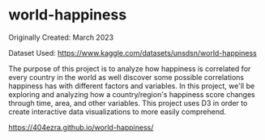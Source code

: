 # world-happiness

Originally Created: March 2023

Dataset Used: https://www.kaggle.com/datasets/unsdsn/world-happiness

The purpose of this project is to analyze how happiness is correlated for every country in the world as well discover some possible correlations happiness has with different factors and variables. In this project, we'll be exploring and analyzing how a country/region's happiness score changes through time, area, and other variables. This project uses D3 in order to create interactive data visualizations to more easily comprehend. 

https://404ezra.github.io/world-happiness/
